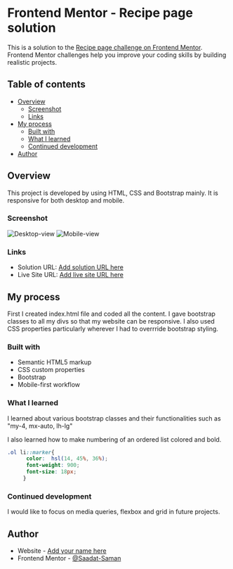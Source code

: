 # Frontend Mentor - Recipe page solution

This is a solution to the [Recipe page challenge on Frontend Mentor](https://www.frontendmentor.io/challenges/recipe-page-KiTsR8QQKm). Frontend Mentor challenges help you improve your coding skills by building realistic projects. 

## Table of contents

- [Overview](#overview)
  - [Screenshot](#screenshot)
  - [Links](#links)
- [My process](#my-process)
  - [Built with](#built-with)
  - [What I learned](#what-i-learned)
  - [Continued development](#continued-development)
- [Author](#author)




## Overview
This project is developed by using HTML, CSS and Bootstrap mainly. It is responsive for both desktop and mobile.

### Screenshot

![Desktop-view](./screenshots/recipe-page-desktop-view.png)
![Mobile-view](./screenshots/recipe-page-mobile-view.png)


### Links

- Solution URL: [Add solution URL here](https://your-solution-url.com)
- Live Site URL: [Add live site URL here](https://your-live-site-url.com)

## My process
   First I created index.html file and coded all the content. I gave bootstrap classes to all my divs so that my website can be responsive. I also used CSS properties particularly wherever I had to overrride bootstrap styling.
### Built with

- Semantic HTML5 markup
- CSS custom properties
- Bootstrap
- Mobile-first workflow

### What I learned

I learned about various bootstrap classes and their functionalities such as "my-4, mx-auto, lh-lg"

I also learned how to make numbering of an ordered list colored and bold.


```css
.ol li::marker{
      color:  hsl(14, 45%, 36%);
      font-weight: 900;
      font-size: 18px;
     }
```


### Continued development
I would like to focus on media queries, flexbox and grid in future projects.





## Author

- Website - [Add your name here](https://www.your-site.com)
- Frontend Mentor - [@Saadat-Saman](https://www.frontendmentor.io/profile/Saadat-Saman)





